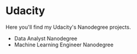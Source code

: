 # Udacity

Here you'll find my Udacity's Nanodegree projects.

- Data Analyst Nanodegree
- Machine Learning Engineer Nanodegree
